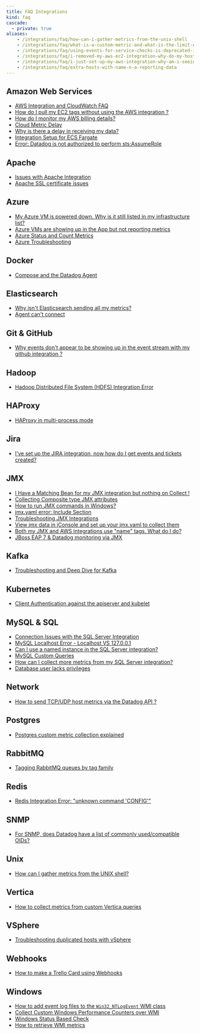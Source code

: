```yaml
---
title: FAQ Integrations
kind: faq
cascade: 
  - private: true
aliases:
    - /integrations/faq/how-can-i-gather-metrics-from-the-unix-shell
    - /integrations/faq/what-is-a-custom-metric-and-what-is-the-limit-on-the-number-of-custom-metrics-i-can-have
    - /integrations/faq/using-events-for-service-checks-is-deprecated-in-favor-of-monitors
    - /integrations/faq/i-removed-my-aws-ec2-integration-why-do-my-hosts-still-have-aws-tags
    - /integrations/faq/i-just-set-up-my-aws-integration-why-am-i-seeing-duplicate-hosts
    - /integrations/faq/extra-hosts-with-name-n-a-reporting-data
---
```


## Amazon Web Services

* [AWS Integration and CloudWatch FAQ][1]
* [How do I pull my EC2 tags without using the AWS integration ?][2]
* [How do I monitor my AWS billing details?][3]
* [Cloud Metric Delay][4]
* [Why is there a delay in receiving my data?][5]
* [Integration Setup for ECS Fargate][6]
* [Error: Datadog is not authorized to perform sts:AssumeRole][7]

## Apache

* [Issues with Apache Integration][8]
* [Apache SSL certificate issues][9]

## Azure

* [My Azure VM is powered down. Why is it still listed in my infrastructure list?][10]
* [Azure VMs are showing up in the App but not reporting metrics][11]
* [Azure Status and Count Metrics][12]
* [Azure Troubleshooting][13]

## Docker

* [Compose and the Datadog Agent][14]

## Elasticsearch

* [Why isn't Elasticsearch sending all my metrics?][15]
* [Agent can't connect][16]

## Git & GitHub

* [Why events don't appear to be showing up in the event stream with my github integration ?][17]

## Hadoop

* [Hadoop Distributed File System (HDFS) Integration Error][18]

## HAProxy

* [HAProxy in multi-process mode][19]

## Jira

* [I've set up the JIRA integration, now how do I get events and tickets created?][20]

## JMX

* [I Have a Matching Bean for my JMX integration but nothing on Collect !][21]
* [Collecting Composite type JMX attributes][22]
* [How to run JMX commands in Windows?][23]
* [jmx.yaml error: Include Section][24]
* [Troubleshooting JMX Integrations][25]
* [View jmx data in jConsole and set up your jmx.yaml to collect them][26]
* [Both my JMX and AWS integrations use "name" tags. What do I do?][27]
* [JBoss EAP 7 & Datadog monitoring via JMX][28]

## Kafka


* [Troubleshooting and Deep Dive for Kafka][29]

## Kubernetes

* [Client Authentication against the apiserver and kubelet][30]

## MySQL & SQL

* [Connection Issues with the SQL Server Integration][31]
* [MySQL Localhost Error - Localhost VS 127.0.0.1][32]
* [Can I use a named instance in the SQL Server integration?][33]
* [MySQL Custom Queries][34]
* [How can I collect more metrics from my SQL Server integration?][35]
* [Database user lacks privileges][36]

## Network

* [How to send TCP/UDP host metrics via the Datadog API ?][37]

## Postgres

* [Postgres custom metric collection explained][38]

## RabbitMQ

* [Tagging RabbitMQ queues by tag family][39]

## Redis

* [Redis Integration Error: "unknown command 'CONFIG'"][40]

## SNMP

* [For SNMP, does Datadog have a list of commonly used/compatible OIDs?  ][41]

## Unix

* [How can I gather metrics from the UNIX shell?][42]

## Vertica

* [How to collect metrics from custom Vertica queries][43]

## VSphere

* [Troubleshooting duplicated hosts with vSphere][44]

## Webhooks

* [How to make a Trello Card using Webhooks][45]

## Windows

* [How to add event log files to the `Win32_NTLogEvent` WMI class][46]
* [Collect Custom Windows Performance Counters over WMI][47]
* [Windows Status Based Check][48]
* [How to retrieve WMI metrics][49]

[1]: /integrations/faq/aws-integration-and-cloudwatch-faq/
[2]: /integrations/faq/how-do-i-pull-my-ec2-tags-without-using-the-aws-integration/
[3]: /integrations/faq/how-do-i-monitor-my-aws-billing-details/
[4]: /integrations/faq/cloud-metric-delay/
[5]: /integrations/faq/why-is-there-a-delay-in-receiving-my-data/
[6]: /integrations/faq/integration-setup-ecs-fargate/
[7]: /integrations/faq/error-datadog-not-authorized-sts-assume-role/
[8]: /integrations/faq/aws-integration-with-terraform/
[9]: /integrations/faq/issues-with-apache-integration/
[10]: /integrations/faq/apache-ssl-certificate-issues/
[11]: /integrations/faq/my-azure-vm-is-powered-down-why-is-it-still-listed-in-my-infrastructure-list/
[12]: /integrations/faq/azure-vms-are-showing-up-in-the-app-but-not-reporting-metrics/
[13]: /integrations/faq/azure-status-metric/
[14]: /integrations/faq/azure-troubleshooting/
[15]: /integrations/faq/compose-and-the-datadog-agent/
[16]: /integrations/faq/why-isn-t-elasticsearch-sending-all-my-metrics/
[17]: /integrations/faq/elastic-agent-can-t-connect/
[18]: /integrations/faq/why-events-don-t-appear-to-be-showing-up-in-the-event-stream-with-my-github-integration/
[19]: /integrations/faq/hadoop-distributed-file-system-hdfs-integration-error/
[20]: /integrations/faq/haproxy-multi-process/
[21]: /integrations/faq/i-ve-set-up-the-jira-integration-now-how-do-i-get-events-and-tickets-created/
[22]: /integrations/faq/i-have-a-matching-bean-for-my-jmx-integration-but-nothing-on-collect/
[23]: /integrations/faq/collecting-composite-type-jmx-attributes/
[24]: /integrations/faq/how-to-run-jmx-commands-in-windows/
[25]: /integrations/faq/jmx-yaml-error-include-section/
[26]: /integrations/faq/troubleshooting-jmx-integrations/
[27]: /integrations/faq/view-jmx-data-in-jconsole-and-set-up-your-jmx-yaml-to-collect-them/
[28]: /integrations/faq/both-my-jmx-and-aws-integrations-use-name-tags-what-do-i-do/
[29]: /integrations/faq/troubleshooting-and-deep-dive-for-kafka/
[30]: /integrations/faq/client-authentication-against-the-apiserver-and-kubelet/
[31]: /integrations/faq/connection-issues-with-the-sql-server-integration/
[32]: /integrations/faq/mysql-localhost-error-localhost-vs-127-0-0-1/
[33]: /integrations/faq/can-i-use-a-named-instance-in-the-sql-server-integration/
[34]: /integrations/faq/how-to-collect-metrics-from-custom-mysql-queries/
[35]: /integrations/faq/how-can-i-collect-more-metrics-from-my-sql-server-integration/
[36]: /integrations/faq/database-user-lacks-privileges/
[37]: /integrations/faq/how-to-send-tcp-udp-host-metrics-via-the-datadog-api/
[38]: /integrations/faq/postgres-custom-metric-collection-explained/
[39]: /integrations/faq/tagging-rabbitmq-queues-by-tag-family/
[40]: /integrations/faq/redis-integration-error-unknown-command-config/
[41]: /integrations/faq/for-snmp-does-datadog-have-a-list-of-commonly-used-compatible-oids/
[42]: https://github.com/DataDog/Miscellany/tree/master/custom_check_shell
[43]: /integrations/faq/how-to-collect-metrics-from-custom-vertica-queries/
[44]: /integrations/faq/troubleshooting-duplicated-hosts-with-vsphere/
[45]: /integrations/faq/how-to-make-trello-card-using-webhooks/
[46]: /integrations/faq/how-to-add-event-log-files-to-the-win32-ntlogevent-wmi-class/
[47]: /integrations/faq/collect-custom-windows-performance-counters-over-wmi/
[48]: /integrations/faq/windows-status-based-check/
[49]: /integrations/faq/how-to-retrieve-wmi-metrics/

